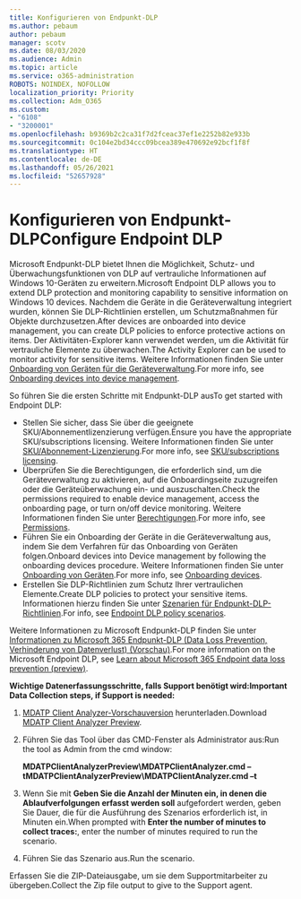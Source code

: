 ```yaml
---
title: Konfigurieren von Endpunkt-DLP
ms.author: pebaum
author: pebaum
manager: scotv
ms.date: 08/03/2020
ms.audience: Admin
ms.topic: article
ms.service: o365-administration
ROBOTS: NOINDEX, NOFOLLOW
localization_priority: Priority
ms.collection: Adm_O365
ms.custom:
- "6108"
- "3200001"
ms.openlocfilehash: b9369b2c2ca31f7d2fceac37ef1e2252b82e933b
ms.sourcegitcommit: 0c104e2bd34ccc09bcea389e470692e92bcf1f8f
ms.translationtype: HT
ms.contentlocale: de-DE
ms.lasthandoff: 05/26/2021
ms.locfileid: "52657928"
---
```

# <a name="configure-endpoint-dlp"></a><span data-ttu-id="0a65f-102">Konfigurieren von Endpunkt-DLP</span><span class="sxs-lookup"><span data-stu-id="0a65f-102">Configure Endpoint DLP</span></span>

<span data-ttu-id="0a65f-103">Microsoft Endpunkt-DLP bietet Ihnen die Möglichkeit, Schutz- und Überwachungsfunktionen von DLP auf vertrauliche Informationen auf Windows 10-Geräten zu erweitern.</span><span class="sxs-lookup"><span data-stu-id="0a65f-103">Microsoft Endpoint DLP allows you to extend DLP protection and monitoring capability to sensitive information on Windows 10 devices.</span></span> <span data-ttu-id="0a65f-104">Nachdem die Geräte in die Geräteverwaltung integriert wurden, können Sie DLP-Richtlinien erstellen, um Schutzmaßnahmen für Objekte durchzusetzen.</span><span class="sxs-lookup"><span data-stu-id="0a65f-104">After devices are onboarded into device management, you can create DLP policies to enforce protective actions on items.</span></span> <span data-ttu-id="0a65f-105">Der Aktivitäten-Explorer kann verwendet werden, um die Aktivität für vertrauliche Elemente zu überwachen.</span><span class="sxs-lookup"><span data-stu-id="0a65f-105">The Activity Explorer can be used to monitor activity for sensitive items.</span></span> <span data-ttu-id="0a65f-106">Weitere Informationen finden Sie unter [Onboarding von Geräten für die Geräteverwaltung](/microsoft-365/compliance/endpoint-dlp-getting-started#onboarding-devices-into-device-management).</span><span class="sxs-lookup"><span data-stu-id="0a65f-106">For more info, see [Onboarding devices into device management](/microsoft-365/compliance/endpoint-dlp-getting-started#onboarding-devices-into-device-management).</span></span>  

<span data-ttu-id="0a65f-107">So führen Sie die ersten Schritte mit Endpunkt-DLP aus</span><span class="sxs-lookup"><span data-stu-id="0a65f-107">To get started with Endpoint DLP:</span></span>

- <span data-ttu-id="0a65f-108">Stellen Sie sicher, dass Sie über die geeignete SKU/Abonnementlizenzierung verfügen.</span><span class="sxs-lookup"><span data-stu-id="0a65f-108">Ensure you have the appropriate SKU/subscriptions licensing.</span></span> <span data-ttu-id="0a65f-109">Weitere Informationen finden Sie unter [SKU/Abonnement-Lizenzierung](/microsoft-365/compliance/endpoint-dlp-getting-started#skusubscriptions-licensing).</span><span class="sxs-lookup"><span data-stu-id="0a65f-109">For more info, see [SKU/subscriptions licensing](/microsoft-365/compliance/endpoint-dlp-getting-started#skusubscriptions-licensing).</span></span>
- <span data-ttu-id="0a65f-110">Überprüfen Sie die Berechtigungen, die erforderlich sind, um die Geräteverwaltung zu aktivieren, auf die Onboardingseite zuzugreifen oder die Geräteüberwachung ein- und auszuschalten.</span><span class="sxs-lookup"><span data-stu-id="0a65f-110">Check the permissions required to enable device management, access the onboarding page, or turn on/off device monitoring.</span></span> <span data-ttu-id="0a65f-111">Weitere Informationen finden Sie unter [Berechtigungen](/microsoft-365/compliance/endpoint-dlp-getting-started#permissions).</span><span class="sxs-lookup"><span data-stu-id="0a65f-111">For more info, see [Permissions](/microsoft-365/compliance/endpoint-dlp-getting-started#permissions).</span></span>
- <span data-ttu-id="0a65f-112">Führen Sie ein Onboarding der Geräte in die Geräteverwaltung aus, indem Sie dem Verfahren für das Onboarding von Geräten folgen.</span><span class="sxs-lookup"><span data-stu-id="0a65f-112">Onboard devices into Device management by following the onboarding devices procedure.</span></span> <span data-ttu-id="0a65f-113">Weitere Informationen finden Sie unter [Onboarding von Geräten](/microsoft-365/compliance/endpoint-dlp-getting-started#onboarding-devices).</span><span class="sxs-lookup"><span data-stu-id="0a65f-113">For more info, see [Onboarding devices](/microsoft-365/compliance/endpoint-dlp-getting-started#onboarding-devices).</span></span> 
- <span data-ttu-id="0a65f-114">Erstellen Sie DLP-Richtlinien zum Schutz Ihrer vertraulichen Elemente.</span><span class="sxs-lookup"><span data-stu-id="0a65f-114">Create DLP policies to protect your sensitive items.</span></span> <span data-ttu-id="0a65f-115">Informationen hierzu finden Sie unter [Szenarien für Endpunkt-DLP-Richtlinien](/microsoft-365/compliance/endpoint-dlp-using?view=o365-worldwide#endpoint-dlp-policy-scenarios).</span><span class="sxs-lookup"><span data-stu-id="0a65f-115">For info, see [Endpoint DLP policy scenarios](/microsoft-365/compliance/endpoint-dlp-using?view=o365-worldwide#endpoint-dlp-policy-scenarios).</span></span>

<span data-ttu-id="0a65f-116">Weitere Informationen zu Microsoft Endpunkt-DLP finden Sie unter [Informationen zu Microsoft 365 Endpunkt-DLP (Data Loss Prevention, Verhinderung von Datenverlust) (Vorschau)](/microsoft-365/compliance/endpoint-dlp-learn-about).</span><span class="sxs-lookup"><span data-stu-id="0a65f-116">For more information on the Microsoft Endpoint DLP, see [Learn about Microsoft 365 Endpoint data loss prevention (preview)](/microsoft-365/compliance/endpoint-dlp-learn-about).</span></span>

<span data-ttu-id="0a65f-117">**Wichtige Datenerfassungsschritte, falls Support benötigt wird:**</span><span class="sxs-lookup"><span data-stu-id="0a65f-117">**Important Data Collection steps, if Support is needed:**</span></span>

1. <span data-ttu-id="0a65f-118">[MDATP Client Analyzer-Vorschauversion](https://aka.ms/betamdatpanalyzer) herunterladen.</span><span class="sxs-lookup"><span data-stu-id="0a65f-118">Download [MDATP Client Analyzer Preview](https://aka.ms/betamdatpanalyzer).</span></span>
1. <span data-ttu-id="0a65f-119">Führen Sie das Tool über das CMD-Fenster als Administrator aus:</span><span class="sxs-lookup"><span data-stu-id="0a65f-119">Run the tool as Admin from the cmd window:</span></span>

    <span data-ttu-id="0a65f-120">**MDATPClientAnalyzerPreview\MDATPClientAnalyzer.cmd –t**</span><span class="sxs-lookup"><span data-stu-id="0a65f-120">**MDATPClientAnalyzerPreview\MDATPClientAnalyzer.cmd –t**</span></span>

1. <span data-ttu-id="0a65f-121">Wenn Sie mit **Geben Sie die Anzahl der Minuten ein, in denen die Ablaufverfolgungen erfasst werden soll** aufgefordert werden, geben Sie Dauer, die für die Ausführung des Szenarios erforderlich ist, in Minuten ein.</span><span class="sxs-lookup"><span data-stu-id="0a65f-121">When prompted with **Enter the number of minutes to collect traces:**, enter the number of minutes required to run the scenario.</span></span>
1. <span data-ttu-id="0a65f-122">Führen Sie das Szenario aus.</span><span class="sxs-lookup"><span data-stu-id="0a65f-122">Run the scenario.</span></span>

<span data-ttu-id="0a65f-123">Erfassen Sie die ZIP-Dateiausgabe, um sie dem Supportmitarbeiter zu übergeben.</span><span class="sxs-lookup"><span data-stu-id="0a65f-123">Collect the Zip file output to give to the Support agent.</span></span>
